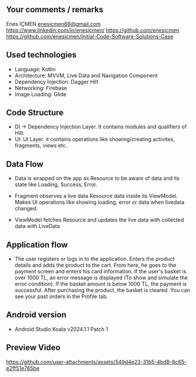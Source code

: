 ## Your comments / remarks

Enes İÇMEN
enesicmen66@gmail.com
https://www.linkedin.com/in/enesicmen/
https://github.com/enesicmen
https://github.com/enesicmen/Initial-Code-Software-Solutions-Case

## Used technologies
- Language: Kotlin
- Architecture: MVVM, Live Data and Navigation Component
- Dependency Injection: Dagger Hilt
- Networking: Firebase
- Image Loading: Glide

## Code Structure
- DI -> Dependency Injection Layer. It contains modules and qualifiers of Hilt.
- UI: UI Layer. ıt contains operations like showing/creating activites, fragments, views etc.

## Data Flow
- Data is wrapped on the app as Resource to be aware of data and its state like Loading, Success, Error.

- Fragment observes a live data Resource data inside its ViewModel. Makes UI operations like showing loading, error or data when livedata changed.

- ViewModel fetches Resource and updates the live data with collected data with LiveData

## Application flow

- The user registers or logs in to the application. Enters the product details and adds the product to the cart. 
  From here, he goes to the payment screen and enters his card information. If the user's basket is over 1000 TL,
  an error message is displayed (To show and simulate the error condition). If the basket amount is below 1000 TL, the payment is successful.
  After purchasing the product, the basket is cleared. You can see your past orders in the Profile tab.

## Android version
- Android Studio Koala v2024.1.1 Patch 1

## Preview Video


https://github.com/user-attachments/assets/549d4e23-31b5-4bd8-8c65-e2ff51e765be


